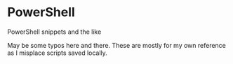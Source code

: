 # PowerShell
PowerShell snippets and the like

May be some typos here and there. These are mostly for my own reference as I misplace scripts saved locally.
